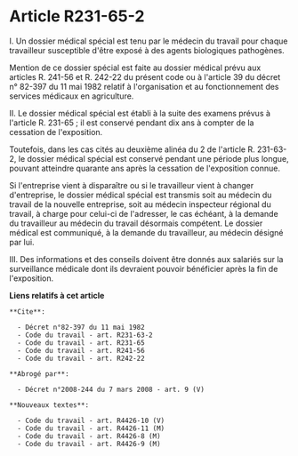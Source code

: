 # Article R231-65-2

I.  Un dossier médical spécial est tenu par le médecin du travail pour chaque travailleur susceptible d'être exposé à des
agents biologiques pathogènes.

Mention de ce dossier spécial est faite au dossier médical prévu aux articles R. 241-56 et R. 242-22 du présent code ou à
l'article 39 du décret n° 82-397 du 11 mai 1982 relatif à l'organisation et au fonctionnement des services médicaux en
agriculture.

II.  Le dossier médical spécial est établi à la suite des examens prévus à l'article R. 231-65 ; il est conservé pendant dix
ans à compter de la cessation de l'exposition.

Toutefois, dans les cas cités au deuxième alinéa du 2 de l'article R. 231-63-2, le dossier médical spécial est conservé
pendant une période plus longue, pouvant atteindre quarante ans après la cessation de l'exposition connue.

Si l'entreprise vient à disparaître ou si le travailleur vient à changer d'entreprise, le dossier médical spécial est
transmis soit au médecin du travail de la nouvelle entreprise, soit au médecin inspecteur régional du travail, à charge pour
celui-ci de l'adresser, le cas échéant, à la demande du travailleur au médecin du travail désormais compétent. Le dossier
médical est communiqué, à la demande du travailleur, au médecin désigné par lui.

III.  Des informations et des conseils doivent être donnés aux salariés sur la surveillance médicale dont ils devraient
pouvoir bénéficier après la fin de l'exposition.

**Liens relatifs à cet article**

	**Cite**:

	  - Décret n°82-397 du 11 mai 1982
	  - Code du travail - art. R231-63-2
	  - Code du travail - art. R231-65
	  - Code du travail - art. R241-56
	  - Code du travail - art. R242-22

	**Abrogé par**:

	  - Décret n°2008-244 du 7 mars 2008 - art. 9 (V)

	**Nouveaux textes**:

	  - Code du travail - art. R4426-10 (V)
	  - Code du travail - art. R4426-11 (M)
	  - Code du travail - art. R4426-8 (M)
	  - Code du travail - art. R4426-9 (M)
